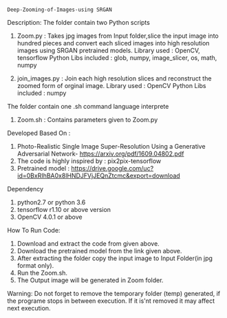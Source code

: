 ﻿                                                                                      Deep-Zooming-of-Images-using SRGAN     

Description:
 The folder contain two Python scripts
 1. Zoom.py : Takes jpg images from Input folder,slice the input image into hundred pieces and convert each sliced images into high resolution images using SRGAN pretrained models. 
    Library used : OpenCV, tensorflow
    Python Libs included : glob, numpy, image_slicer, os, math, numpy

 2. join_images.py : Join each high resolution slices and reconstruct the zoomed form of orginal image.
    Library used : OpenCV
    Python Libs included : numpy
 
 The folder contain one .sh command language interprete
 1. Zoom.sh : Contains parameters given to Zoom.py

Developed Based On :
 1. Photo-Realistic Single Image Super-Resolution Using a Generative Adversarial Network-  https://arxiv.org/pdf/1609.04802.pdf
 2. The code is highly inspired by : pix2pix-tensorflow 
 3. Pretrained model : https://drive.google.com/uc?id=0BxRIhBA0x8lHNDJFVjJEQnZtcmc&export=download 

Dependency
 1. python2.7 or python 3.6
 2. tensorflow r1.10 or above version
 3. OpenCV 4.0.1 or above

How To Run Code:
 1. Download and extract the  code from given above.
 2. Download the pretrained model from the link given above.
 3. After extracting the folder copy the input image to Input Folder(in jpg format only).
 4. Run the Zoom.sh.
 5. The Output image will be generated in Zoom folder.

Warning: Do not forget to remove the temporary folder (temp) generated, if the programe stops in between execution. If it is'nt removed it may affect next execution.
